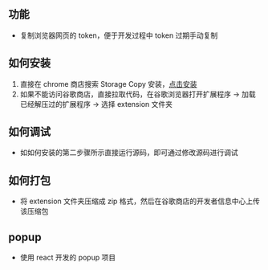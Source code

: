 ## 功能

- 复制浏览器网页的 token，便于开发过程中 token 过期手动复制

## 如何安装

1. 直接在 chrome 商店搜索 Storage Copy 安装，[点击安装](https://chromewebstore.google.com/detail/tokencv/jegglbdmahjijagibdjefocmhphcmlif)
2. 如果不能访问谷歌商店，直接拉取代码，在谷歌浏览器打开扩展程序 -> 加载已经解压过的扩展程序 -> 选择 extension 文件夹

## 如何调试

- 如如何安装的第二步骤所示直接运行源码，即可通过修改源码进行调试

## 如何打包

- 将 extension 文件夹压缩成 zip 格式，然后在谷歌商店的开发者信息中心上传该压缩包

## popup

- 使用 react 开发的 popup 项目
